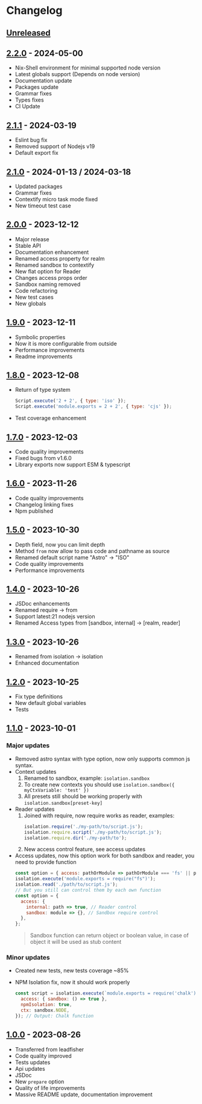 # Changelog

## [Unreleased][unreleased]

## [2.2.0][] - 2024-05-00

- Nix-Shell environment for minimal supported node version
- Latest globals support (Depends on node version)
- Documentation update
- Packages update
- Grammar fixes
- Types fixes
- CI Update

## [2.1.1][] - 2024-03-19

- Eslint bug fix
- Removed support of Nodejs v19
- Default export fix

## [2.1.0][] - 2024-01-13 / 2024-03-18

- Updated packages
- Grammar fixes
- Contextify micro task mode fixed
- New timeout test case

## [2.0.0][] - 2023-12-12

- Major release
- Stable API
- Documentation enhancement
- Renamed access property for realm
- Renamed sandbox to contextify
- New flat option for Reader
- Changes access props order
- Sandbox naming removed
- Code refactoring
- New test cases
- New globals

## [1.9.0][] - 2023-12-11

- Symbolic properties
- Now it is more configurable from outside
- Performance improvements
- Readme improvements

## [1.8.0][] - 2023-12-08

- Return of type system
  ```js
  Script.execute('2 + 2', { type: 'iso' });
  Script.execute('module.exports = 2 + 2', { type: 'cjs' });
  ```
- Test coverage enhancement

## [1.7.0][] - 2023-12-03

- Code quality improvements
- Fixed bugs from v1.6.0
- Library exports now support ESM & typescript

## [1.6.0][] - 2023-11-26

- Code quality improvements
- Changelog linking fixes
- Npm published

## [1.5.0][] - 2023-10-30

- Depth field, now you can limit depth
- Method <code>from</code> now allow to pass code and pathname as source
- Renamed default script name "Astro" -> "ISO"
- Code quality improvements
- Performance improvements

## [1.4.0][] - 2023-10-26

- JSDoc enhancements
- Renamed require -> from
- Support latest:21 nodejs version
- Renamed Access types from [sandbox, internal] -> [realm, reader]

## [1.3.0][] - 2023-10-26

- Renamed from isolation -> isolation
- Enhanced documentation

## [1.2.0][] - 2023-10-25

- Fix type definitions
- New default global variables
- Tests

## [1.1.0][] - 2023-10-01

### Major updates

- Removed astro syntax with type option, now only supports common js syntax.
- Context updates
  1. Renamed to sandbox, example: <code>isolation.sandbox</code>
  2. To create new contexts you should use <code>isolation.sandbox({ myCtxVariable: 'test' })</code>
  3. All presets still should be working properly with <code>isolation.sandbox[preset-key]</code>
- Reader updates
  1. Joined with require, now require works as reader, examples:
     ```js
     isolation.require('./my-path/to/script.js');
     isolation.require.script('./my-path/to/script.js');
     isolation.require.dir('./my-path/to');
     ```
  2. New access control feature, see access updates
- Access updates, now this option work for both sandbox and reader, you need to provide function
  ```js
  const option = { access: pathOrModule => pathOrModule === 'fs' || pathOrModule.endsWith('.js') };
  isolation.execute('module.exports = require("fs")');
  isolation.read('./path/to/script.js');
  // But you still can control them by each own function
  const option = {
    access: {
      internal: path => true, // Reader control
      sandbox: module => {}, // Sandbox require control
    },
  };
  ```
  > Sandbox function can return object or boolean value, in case of object it will be used as stub
  > content

### Minor updates

- Created new tests, new tests coverage ~85%
- NPM Isolation fix, now it should work properly

  ```js
  const script = isolation.execute(`module.exports = require('chalk')`, {
    access: { sandbox: () => true },
    npmIsolation: true,
    ctx: sandbox.NODE,
  }); // Output: Chalk function
  ```

## [1.0.0][] - 2023-08-26

- Transferred from leadfisher
- Code quality improved
- Tests updates
- Api updates
- JSDoc
- New <code>prepare</code> option
- Quality of life improvements
- Massive README update, documentation improvement

[unreleased]: https://github.com/astrohelm/isolation/compare/v2.2.0...HEAD
[2.2.0]: https://github.com/astrohelm/isolation/compare/v2.1.1...v2.2.0
[2.1.1]: https://github.com/astrohelm/isolation/compare/v2.1.0...v2.1.1
[2.1.0]: https://github.com/astrohelm/isolation/compare/v2.0.0...v2.1.0
[2.0.0]: https://github.com/astrohelm/isolation/compare/v1.0.0...v2.0.0
[1.9.0]: https://github.com/astrohelm/isolation/compare/v1.8.0...v1.9.0
[1.8.0]: https://github.com/astrohelm/isolation/compare/v1.7.0...v1.8.0
[1.7.0]: https://github.com/astrohelm/isolation/compare/v1.6.0...v1.7.0
[1.6.0]: https://github.com/astrohelm/isolation/compare/v1.5.0...v1.6.0
[1.5.0]: https://github.com/astrohelm/isolation/compare/v1.4.0...v1.5.0
[1.4.0]: https://github.com/astrohelm/isolation/compare/v1.3.0...v1.4.0
[1.3.0]: https://github.com/astrohelm/isolation/compare/v1.2.0...v1.3.0
[1.2.0]: https://github.com/astrohelm/isolation/compare/v1.1.0...v1.2.0
[1.1.0]: https://github.com/astrohelm/isolation/compare/v1.0.0...v1.1.0
[1.0.0]: https://github.com/astrohelm/isolation/releases/tag/v1.0.0
